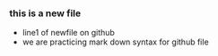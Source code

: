 ### this is a new file
- line1 of newfile on github
- we are practicing mark down syntax for github file

